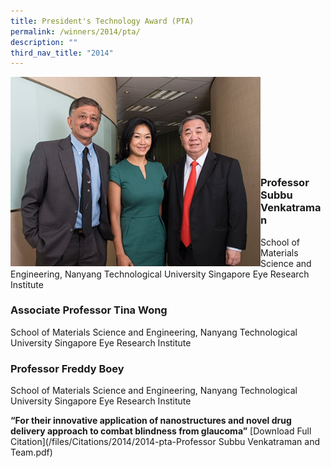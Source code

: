 ```yaml
---
title: President's Technology Award (PTA)
permalink: /winners/2014/pta/
description: ""
third_nav_title: "2014"
---
```

<img src="/images/Winners/2014/2014-pta-prof-subbu-team.jpg" alt="2014 PTA Team" style="width:400px" align="left"/><br><br><br><br><br><br><br><br>

### **Professor Subbu Venkatraman**  

School of Materials Science and Engineering, 
Nanyang Technological University
Singapore Eye Research Institute

### **Associate Professor Tina Wong**
School of Materials Science and Engineering, 
Nanyang Technological University
Singapore Eye Research Institute

### **Professor Freddy Boey**
School of Materials Science and Engineering, 
Nanyang Technological University
Singapore Eye Research Institute

<b>“For their innovative application of nanostructures and novel drug delivery approach to combat blindness from glaucoma”</b> [Download Full Citation](/files/Citations/2014/2014-pta-Professor Subbu Venkatraman and Team.pdf)
<br><br><br>